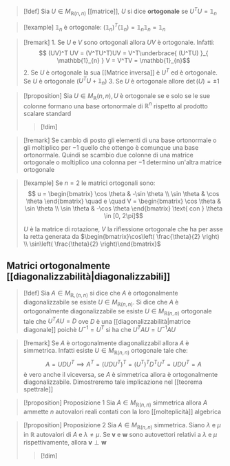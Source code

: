 >[!def]
>Sia $U \in M_{\mathbb{R}(n,n)}$ [[matrice]], $U$ si dice **ortogonale** se $U^TU = \mathbb{1}_{n}$

>[!example]
>$\mathbb{1}_{n}$ è ortogonale: $(\mathbb{1}_{n})^T(\mathbb{1}_{n}) = \mathbb{1}_{n}\mathbb{1}_{n} = \mathbb{1}_{n}$

>[!remark]
>1.
>Se $U$ e $V$ sono ortogonali allora $UV$ è ortogonale. Infatti:
> $$ (UV)^T UV = (V^TU^T)UV = V^T\underbrace{ (U^TU) }_{ \mathbb{1}_{n} } V = V^TV = \mathbb{1}_{n}$$
> 2. Se $U$ è ortogonale la sua [[Matrice inversa]] è $U^T$ ed è ortogonale. Se $U$ è ortogonale ($U^TU+\mathbb{1}_{n}$)
> 3. Se $U$ è ortogonale allore $\det (U) = \pm1$

>[!proposition]
>Sia $U \in M_{\mathbb{R}}(n,n), U$ è ortogonale se e solo se le sue colonne formano una base ortonormale di $\mathbb{R}^n$ rispetto al prodotto scalare standard
>
>>[!dim]



>[!remark]
>Se cambio di posto gli elementi di una base ortonormale o gli moltiplico per $-1$ quello che ottengo è comunque una base ortonormale. Quindi se scambio due colonne di una matrice ortogonale o moltiplico una colonna per $-1$ determino un'altra matrice ortogonale


>[!example]
>Se $n = 2$ le matrici ortogonali sono:
> $$ u = \begin{bmatrix}
>\cos \theta & -\sin \theta \\
>\sin \theta & \cos \theta
>\end{bmatrix} \quad e \quad V = \begin{bmatrix}
>\cos \theta & \sin \theta \\
> \sin \theta & -\cos \theta
>\end{bmatrix} \text{ con } \theta \in [0, 2\pi]$$
>
>$U$ è la matrice di rotazione, $V$ la riflessione ortogonale che ha per asse la retta generata da $\begin{bmatrix}\cos\left( \frac{\theta}{2} \right) \\ \sin\left( \frac{\theta}{2} \right)\end{bmatrix}$

## Matrici ortogonalmente [[diagonalizzabilità|diagonalizzabili]]

>[!def]
>Sia $A \in M_{\mathbb{R},(n,n)}$ si dice che $A$ è ortogonalmente diagonalizzabile se esiste $U \in M_{\mathbb{R}(n,n)}$. Si dice che $A$ è ortogonalmente diagonalizzabile se esiste $U \in M_{\mathbb{R}(n,n)}$ ortogonale tale che $U^TAU = D$ ove $D$ è una [[diagonalizzabilità|matrice diagonale]] poichè $U^{-1} = U^{T}$ si ha che $U^TAU = U^{-1}AU$


>[!remark]
>Se $A$ è ortogonalmente diagonalizzabil allora $A$ è simmetrica. Infatti esiste $U \in M_{\mathbb{R}(n,n)}$ ortogonale tale che:
> $$ A = UDU^T \implies A^T = (UDU^T)^T = (U^T)^TD^TU^T = UDU^T = A $$
> è vero anche il viceversa, se $A$ è simmetrica allora è ortogonalmente diagonalizzabile. Dimostreremo tale implicazione nel [[teorema spettrale]]
>

>[!proposition] Proposizione 1
>Sia $A \in M_{\mathbb{R}(n,n)}$ simmetrica allora $A$ ammette $n$ autovalori reali contati con la loro [[molteplicità]] algebrica

>[!proposition] Proposizione 2
>Sia $A \in M_{\mathbb{R}(n,n)}$ simmetrica. Siano $\lambda$ e $\mu$ in $\mathbb{R}$ autovalori di $A$ e $\lambda \neq \mu$. Se $\mathbf{v}$ e $\mathbf{w}$ sono autovettori relativi a $\lambda$ e $\mu$ rispettivamente, allora $\mathbf{v} \perp \mathbf{w}$
>
>>[!dim]